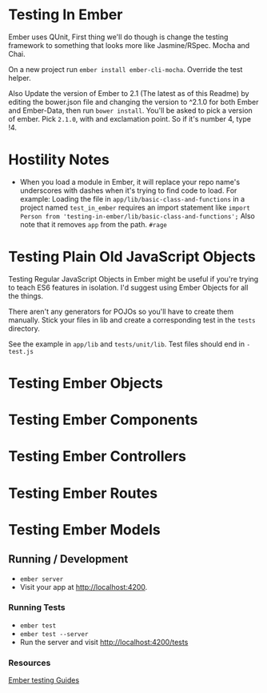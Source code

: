 # Testing In Ember

Ember uses QUnit, First thing we'll do though is change the testing framework
to something that looks more like Jasmine/RSpec. Mocha and Chai.

On a new project run `ember install ember-cli-mocha`. Override the test helper.

Also Update the version of Ember to 2.1 (The latest as of this Readme) by
editing the bower.json file and changing the version to ^2.1.0 for both Ember
and Ember-Data, then run `bower install`. You'll be asked to pick a version of
ember. Pick `2.1.0`, with and exclamation point. So if it's number 4, type !4.

# Hostility Notes
* When you load a module in Ember, it will replace your repo name's underscores with dashes when it's trying to find code to load. For example: Loading the file in `app/lib/basic-class-and-functions` in a project named `test_in_ember` requires an import statement like
`import Person from 'testing-in-ember/lib/basic-class-and-functions';` Also note that it removes `app` from the path. `#rage`
# Testing Plain Old JavaScript Objects
Testing Regular JavaScript Objects in Ember might be useful if you're trying to
teach ES6 features in isolation. I'd suggest using Ember Objects for all the
things.

There aren't any generators for POJOs so you'll have to create them manually.
Stick your files in lib and create a corresponding test in the `tests`
directory.

See the example in `app/lib` and `tests/unit/lib`. Test files should end in
`-test.js`
# Testing Ember Objects
# Testing Ember Components
# Testing Ember Controllers
# Testing Ember Routes
# Testing Ember Models

## Running / Development

* `ember server`
* Visit your app at [http://localhost:4200](http://localhost:4200).

### Running Tests

* `ember test`
* `ember test --server`
* Run the server and visit
  [http://localhost:4200/tests](http://localhost:4200/tests)

### Resources
[Ember testing Guides](http://guides.emberjs.com/v2.1.0/testing)
